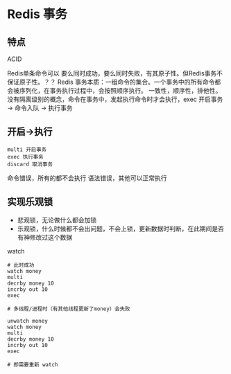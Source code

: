 # Redis 事务

## 特点

ACID

Redis单条命令可以 要么同时成功，要么同时失败，有其原子性。但Redis事务不保证原子性。？？
Redis 事务本质：一组命令的集合。一个事务中的所有命令都会被序列化，在事务执行过程中，会按照顺序执行。
一致性，顺序性，排他性。
没有隔离级别的概念，命令在事务中，发起执行命令时才会执行，exec
开启事务 -> 命令入队 -> 执行事务

## 开启->执行

```text
multi 开启事务
exec 执行事务
discard 取消事务
```

命令错误，所有的都不会执行
语法错误，其他可以正常执行

## 实现乐观锁

- 悲观锁，无论做什么都会加锁
- 乐观锁，什么时候都不会出问题，不会上锁，更新数据时判断，在此期间是否有神修改过这个数据

watch

```text
# 此时成功
watch money
multi
decrby money 10
incrby out 10
exec

# 多线程/进程时（有其他线程更新了money）会失败

unwatch money
watch money
multi
decrby money 10
incrby out 10
exec

# 即需要重新 watch
```
